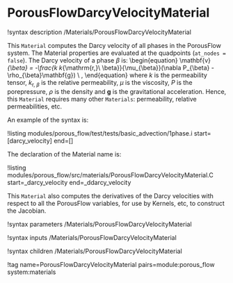 # PorousFlowDarcyVelocityMaterial

!syntax description /Materials/PorousFlowDarcyVelocityMaterial

This `Material` computes the Darcy velocity of all phases in the PorousFlow system.  The Material properties are evaluated at the quadpoints (`at_nodes = false`).  The Darcy velocity of a phase $\beta$ is:
\begin{equation}
\mathbf{v}_{\beta} = -\frac{k k_{\mathrm{r,}\ \beta}}{\mu_{\beta}}(\nabla P_{\beta} - \rho_{\beta}\mathbf{g}) \ ,
\end{equation}
where $k$ is the permeability tensor, $k_{\mathrm{r,}\ \beta}$ is the relative permeability, $\mu$ is the viscosity, $P$ is the porepressure, $\rho$ is the density and $\mathbf{g}$ is the gravitational acceleration.
Hence, this `Material` requires many other `Materials`: permeability, relative permeabilities, etc.

An example of the syntax is:

!listing modules/porous_flow/test/tests/basic_advection/1phase.i start=[darcy_velocity] end=[]

The declaration of the Material name is:

!listing modules/porous_flow/src/materials/PorousFlowDarcyVelocityMaterial.C start=_darcy_velocity end=_ddarcy_velocity

This `Material` also computes the derivatives of the Darcy velocities with respect to all the PorousFlow variables, for use by Kernels, etc, to construct the Jacobian.




!syntax parameters /Materials/PorousFlowDarcyVelocityMaterial

!syntax inputs /Materials/PorousFlowDarcyVelocityMaterial

!syntax children /Materials/PorousFlowDarcyVelocityMaterial

!tag name=PorousFlowDarcyVelocityMaterial pairs=module:porous_flow system:materials
